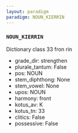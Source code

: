 ```yaml
---
layout: paradigm
paradigm: NOUN_KIERRIN
---
```

### ` NOUN_KIERRIN `

Dictionary class 33 fron rin
* grade_dir: strengthen
* plurale_tantum: False
* pos: NOUN
* stem_diphthong: None
* stem_vowel: None
* upos: NOUN
* harmony: front
* kotus_av: K
* kotus_tn: 33
* clitics: False
* possessive: False
